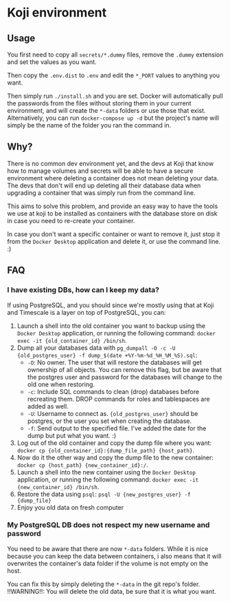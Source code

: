 # Koji environment

## Usage

You first need to copy all `secrets/*.dummy` files, remove the `.dummy` extension and set the values as you want.

Then copy the `.env.dist` to `.env` and edit the `*_PORT` values to anything you want.

Then simply run `./install.sh` and you are set. Docker will automatically pull the passwords from the files without storing them in your current environment, and will create the `*-data` folders or use those that exist.
Alternatively, you can run `docker-compose up -d` but the project's name will simply be the name of the folder you ran the command in.

## Why?

There is no common dev environment yet, and the devs at Koji that know how to manage volumes and secrets will be able to have a secure environment where deleting a container does not mean deleting your data.
The devs that don't will end up deleting all their database data when upgrading a container that was simply run from the command line.

This aims to solve this problem, and provide an easy way to have the tools we use at koji to be installed as containers with the database store on disk in case you need to re-create your container.

In case you don't want a specific container or want to remove it, just stop it from the `Docker Desktop` application and delete it, or use the command line. :)

## FAQ

### I have existing DBs, how can I keep my data?

If using PostgreSQL, and you should since we're mostly using that at Koji and Timescale is a layer on top of PostgreSQL, you can:

1. Launch a shell into the old container you want to backup using the `Docker Desktop` application, or running the following command: `docker exec -it {old_container_id} /bin/sh`.
2. Dump all your databases data with `pg_dumpall -O -c -U {old_postgres_user} -f dump_$(date +%Y-%m-%d_%H_%M_%S).sql`:
    - `-O`: No owner. The user that will restore the databases will get ownership of all objects. You can remove this flag, but be aware that the postgres user and password for the databases will change to the old one when restoring.
    - `-c`: Include SQL commands to clean (drop) databases before recreating them. DROP commands for roles and tablespaces are added as well.
    - `-U`: Username to connect as. `{old_postgres_user}` should be postgres, or the user you set when creating the database.
    - `-f`: Send output to the specified file. I've added the date for the dump but put what you want. :)
3. Log out of the old container and copy the dump file where you want: `docker cp {old_container_id}:{dump_file_path} {host_path}`.
4. Now do it the other way and copy the dump file to the new container: `docker cp {host_path} {new_container_id}:/`.
5. Launch a shell into the new container using the `Docker Desktop` application, or running the following command: `docker exec -it {new_container_id} /bin/sh`.
6. Restore the data using `psql`: `psql -U {new_postgres_user} -f {dump_file}`
7. Enjoy you old data on fresh computer

### My PostgreSQL DB does not respect my new username and password

You need to be aware that there are now `*-data` folders. While it is nice because you can keep the data between containers, i also means that it will overwrites the container's data folder if the volume is not empty on the host.

You can fix this by simply deleting the `*-data` in the git repo's folder. !!WARNING!!: You will delete the old data, be sure that it is what you want.
